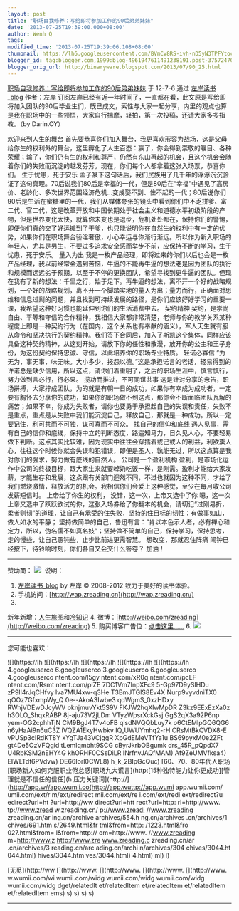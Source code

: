 ```yaml
---
layout: post
title: "职场自我修养：写给即将参加工作的90后弟弟妹妹"
date: '2013-07-25T19:39:00.000+08:00'
author: Wenh Q
tags:
modified_time: '2013-07-25T19:39:06.108+08:00'
thumbnail: https://lh6.googleusercontent.com/BVmCv8RS-ivh-nD5yN3TPFYtocxdDwSKw9drzrNgOb-peCdwib12peGZsqh7KXeIUI7W6iY_qICRYhh7r8JUt_Roxt-QQBSS2aai4jkKFRQ5IlaJfZY=s72-c
blogger_id: tag:blogger.com,1999:blog-4961947611491238191.post-3757247086457928632
blogger_orig_url: http://binaryware.blogspot.com/2013/07/90_25.html
---
```

[
职场自我修养：写给即将参加工作的90后弟弟妹妹](http://www.zreading.cn/archives/3044.html)
于 12-7-6 通过 [左岸读书_blog](http://www.zreading.cn/) 作者：左岸
订阅左岸已经有近一年时间了，一直都在看，此文原是写给即将加入团队的90后毕业生们，既已成文，索性与大家一起分享，内里的观点也算是我在职场中的一些领悟，大家自行揣摩，轻拍，第一次投稿，还请大家多多指教。（by
Darin.OY）

欢迎来到人生的舞台
首先要恭喜你们加入舞台，我更喜欢形容为战场，这是父母给你生的权利外的舞台，这里孵化了人生百态：赢了，你会得到崇敬的瞩目、各种荣耀；输了，你们仍有生的权利和尊严，仍然有东山再起的机会，且这个机会会随着你们的失败而沉淀的越发芬芳。现在，你们每个人都拿着这张入场票，恭喜你们。
生于忧患，死于安乐
孟子篆下这句话后，我们民族用了几千年的浮浮沉沉验证了这句真理。70后说我们80后是幸福的一代，但是80后在“幸福”中遇见了高房价、老龄化、多次世界范围经济危机…变成娶不到、住不起的一代；80后说你们90后是生活在蜜糖里的一代，我们从媒体夸张的镜头中看到你们中不乏拼爹、富二代、官二代，这是改革开放和中国长期处于社会主义和道德水平初级阶段的产物，但是世界变化太快，就算你未变也是退步，危机处处都在，保持你们的警惕，即便你们真的交了好运摊到了干爹，也只能说明你在自然生的权利中有一定的优势，如果你们在职场舞台骄淫奢傲，小心幸运与你渐行渐远。所以作为新入职场的年轻人，尤其是男生，不要过多追求安全感而举步不前，应保持不断的学习，生于忧患，死于安乐。
量入为出
我是一枚产品经理，即将过来的你们以后也会是一枚产品经理，我以前经常会遇到苦恼，牛逼的不能再牛逼的想法老是因为团队的执行和规模而远远劣于预期，以至于不停的更换团队，希望寻找到更牛逼的团队。但现在我有了新的想法：千里之行，始于足下。再牛逼的想法，离不开一个好的战略规划，一个好的战略规划，离不开一个脚踏实地的量入为出；量力而行，正确面对思维和信息过剩的问题，并且找到可持续发展的路径，是你们应该好好学习的重要一课，我希望这种好习惯也能延伸到你们的生活消费中去。
契约精神
契约，是崇尚自由、平等和守信的合作精神，我相信大家都非常清楚，老师与你的教学关系某种程度上即是一种契约行为（在国内，这个关系也有奉献的涵义），军人天生就有服从命令和坚决执行的契约精神。我们签下合同后，加入了斯凯这个集体，同样应该具备这种契约精神，从这刻开始，请放下你的任性和散漫，放开你的公主和王子身份，为这份契约保持忠诚、守信，以此培养你的职场专业特质。
轻诺必寡信
“为无为，事无事，味无味。大小多少，报怨以德。”这是承担诺言的老话，轻易得到的许诺总是缺少信用，所以这点，请你们着重明了，之后的职场生涯中，慎言慎行，努力做到言必行，行必果。
揽功而推过，不可同谋共事
这是针对分享的忠告，职场拼搏，大家拧成团队，为的就是有朝一日的成功，如果你有幸成为成功者，一定要有胸怀去分享你的成功，如果你的职场做不到这点，那你会不断面临团队瓦解的痛苦；如果不幸，你成为失败者，请你也要勇于承担起自己的失误和责任，失败不是重点，重点是从失败中我们能沉淀自己，释放自己，那就是一种成功。所以一定要记住，利可共而不可独，谋可寡而不可众。
找自己的信仰和底线
遇人见事，需有自己的信仰和底线，保持中立的判断态度，路遥知马力，日久见人心，不要轻易做下判断。这点其实比较难，因为现实中往往会穿插着或己或人的利益，利欲熏人心，往往这个时候你就会失误和犯错误，即便是圣人，孰能无过，所以这点算是我对你们的强求，努力做有底线的自然人。
公司是一个盈利机构
盈利，是市场化运作中公司的终极目标，跟大家生来就要啅奶吃饭一样，是刚需。盈利才能给大家发薪，才能生存和发展，这点跟有关部门迥然不同，不过也就因为这种不同，才给了我们燃烧激情，释放活力的机会。我相信你们会爱上这种感觉，至少在每月收公司发薪短信时。
上帝给了你生的权利， 没错，这一次，上帝又选中了你
嗯，这一次上帝又选中了跃跃欲试的你，这张入场券给了你翻本的机会，请切记“过刚易折，柔者则韧”的道理，让自己有承受的住失败，坚持的住目标的韧性；有做事如山，做人如水的平静；
坚持做简单的自己，鲁迅有言：“肯以本色示人者，必有禅心和定力，所以，伪名儒不如真名妓”；坚持做不简单的自己，保持学习，保持思考，走的慢些，让自己愚钝些，止步比前进更需智慧。
想改变，那就忍住阵痛
闹钟已经按下，待铃响时刻，你们各自又会交什么答卷？
加油！

* * * * *

赞助商：
![](https://lh6.googleusercontent.com/BVmCv8RS-ivh-nD5yN3TPFYtocxdDwSKw9drzrNgOb-peCdwib12peGZsqh7KXeIUI7W6iY_qICRYhh7r8JUt_Roxt-QQBSS2aai4jkKFRQ5IlaJfZY)
 说明：
1. [左岸读书_blog](http://zreading.cn/) by 左岸 © 2008-2012
致力于美好的读书体验。
2. 手机访问：[http://wap.zreading.cn](http://wap.zreading.cn/)
3.
新年新增：[人生旅图](http://www.zreading.net/)和[冷知识](http://www.zreading.net/lenzhishi)
4. 微博：[http://weibo.com/zreading](http://weibo.com/zreading)
5. 购买博客广告位：[点击这里……](http://www.zreading.cn/about#ad)
6.
![](https://lh4.googleusercontent.com/KPv3bmuj6HHD-A-fKiNzVZn_k8qkpUM5sWKULNZekkQHbt0P-JfoNSNBEWgRkej3MfXpKOBB7qoktOAbb2tbDkh8BQ6-6KT5_uWa8CEDDeytwesh1zs)
[](https://www.blogger.com/blogger.g?blogID=4961947611491238191#)[](https://www.blogger.com/blogger.g?blogID=4961947611491238191#)
  -------------- -------------- -------------- -------------- --------------
  您可能也喜欢：                                              

  ![](https://lh ![](https://lh ![](https://lh ![](https://lh ![](https://lh
  4.googleuserco 6.googleuserco 3.googleuserco 6.googleuserco 4.googleuserco
  ntent.com/l5gy ntent.com/xR0q ntent.com/pcLF ntent.com/Rsmt ntent.com/plZE
  7DC1Vm7InpXFc9 5-Gp97D9ySlHDu zP9Il4rJqCHfvy lva7MU4xw-q3He T3BmJTGlS8Ev4X
  Nurp9vyvdniTX0 qOOz7GfxmpWy_Q 0e--AkoA3Iwbe3 qdWgmS_0xzHDxy RWnjVDEwDJcyWV
  oknjmuvYkt5S9V FKJW2hqXlwMpDR Z3kz9EExEzXa0z h3OLO_ShqxRABP 8j-aju73V2jLDm
  VTyzWpsrXckGsj GgS2qX3a92P6np yem-OG2cphhTjN CM9BgJ4T7v4oFB qlsdNVQQbLuy7k
  o6CtEMIpGQ6QG6 n6yHaAi9n6uC3Z iVQZA1EkyHwbkv IQ_UWUYmhq2-rH CRsMtBkQVDX8-E
  vPUSp3cIRdKT8Y xYgTJa43VCjggR XpGdEMeVTfYa1u BS69pyxM0e2ZFt gt4De5OzVFQgid
  tLemIqmbht9SCG cByrJkrbOBgumk drs_45R_pQpdX7 U4RbKSM2nEHY4G khORHF0CSsDiLR
  INrfnvJAQfMAM) Af9ZeUMVfksa4) EIWLTdt6PVdvw) DE66Iorl0CWL8) h_k_2BIpGcQuc)
  [60、70、80年代人职场[职场新人如何克服职业倦怠感[职场九大谎言](http:[15种独特能力让你更成功][管理就是不信任的信任](h
  压力关键词](http://](http://app.w//app.wumii.co(http://app.wuttp://app.wumi
  app.wumii.com/ umii.com/ext/r m/ext/redirect mii.com/ext/re i.com/ext/redi
  ext/redirect?u edirect?url=ht ?url=http://ww direct?url=htt rect?url=http:
  rl=http://www. tp://www.zread w.zreading.cn/ p://www.zreadi //www.zreading
  zreading.cn/ar ing.cn/archive archives/554.h ng.cn/archives .cn/archives/1
  chives/691.htm s/2649.html&fr tml&from=http: /1223.html&fro 027.html&from=
  l&from=http:// om=http://www. //www.zreading m=http://www.z http://www.zre
  www.zreading.c zreading.cn/ar .cn/archives/3 reading.cn/arc ading.cn/archi
  n/archives/304 chives/3044.ht 044.html)      hives/3044.htm ves/3044.html)
  4.html)        ml)                           l)             

  [无觅](http://ww [](http://www. [](http://www. [](http://www. [](http://www.
  w.wumii.com/wi wumii.com/widg wumii.com/widg wumii.com/widg wumii.com/widg
  dget/relatedIt et/relatedItem et/relatedItem et/relatedItem et/relatedItem
  ems)           s)             s)             s)             s)
  -------------- -------------- -------------- -------------- --------------

[](http://www.wumii.com/widget/relatedItems)
